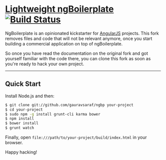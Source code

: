 # [Lightweight ngBoilerplate](http://joshdmiller.github.com/ng-boilerplate) [![Build Status](https://api.travis-ci.org/ngbp/ngbp.png?branch=v0.3.2-release)](https://travis-ci.org/ngbp/ngbp)

NgBoilerplate is an opinionated kickstarter for [AngularJS](http://angularjs.org) projects. This fork removes files and code that will not be relevant anymore, once you start building a commercial application on top of ngBoilerplate.

So once you have read the documentation on the original fork and got yourself familiar with the code there, you can clone this fork as soon as you're ready to hack your own project.

***

## Quick Start

Install Node.js and then:

```sh
$ git clone git://github.com/gauravsaraf/ngbp your-project
$ cd your-project
$ sudo npm -g install grunt-cli karma bower
$ npm install
$ bower install
$ grunt watch
```

Finally, open `file:///path/to/your-project/build/index.html` in your browser.

Happy hacking!
